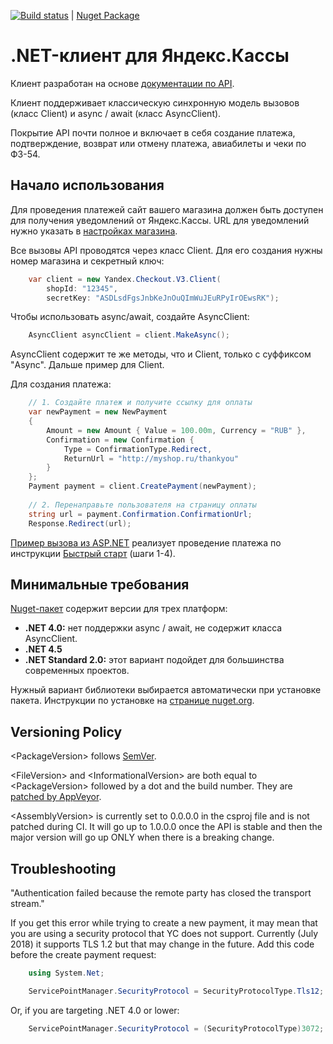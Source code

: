 [![Build status](https://ci.appveyor.com/api/projects/status/80n6r6lbn2c7p34o?svg=true)](https://ci.appveyor.com/project/morpher/yandex-checkout-v3) | [Nuget Package](https://www.nuget.org/packages/Yandex.Checkout.V3/)

# .NET-клиент для Яндекс.Кассы

Клиент разработан на основе [документации по API](https://kassa.yandex.ru/developers).

Клиент поддерживает классическую синхронную модель вызовов (класс Client) и async / await (класс AsyncClient).

Покрытие API почти полное и включает в себя создание платежа, подтверждение, возврат или отмену платежа, авиабилеты и чеки по ФЗ-54.

## Начало использования

Для проведения платежей сайт вашего магазина должен быть доступен для получения уведомлений от Яндекс.Кассы. URL для уведомлений нужно указать в [настройках магазина](https://kassa.yandex.ru/my/tunes).

Все вызовы API проводятся через класс Client. Для его создания нужны номер магазина и секретный ключ:

```csharp
    var client = new Yandex.Checkout.V3.Client(
        shopId: "12345", 
        secretKey: "ASDLsdFgsJnbKeJnOuQImWuJEuRPyIrOEwsRK");
```

Чтобы использовать async/await, создайте AsyncClient:

```csharp
    AsyncClient asyncClient = client.MakeAsync();
```

AsyncClient содержит те же методы, что и Client, только с суффиксом "Async". Дальше пример для Client.

Для создания платежа:

```csharp
    // 1. Создайте платеж и получите ссылку для оплаты
    var newPayment = new NewPayment
    {
        Amount = new Amount { Value = 100.00m, Currency = "RUB" },
        Confirmation = new Confirmation { 
            Type = ConfirmationType.Redirect,
            ReturnUrl = "http://myshop.ru/thankyou"
        }
    };
    Payment payment = client.CreatePayment(newPayment);
    
    // 2. Перенаправьте пользователя на страницу оплаты
    string url = payment.Confirmation.ConfirmationUrl;
    Response.Redirect(url);
```

[Пример вызова из ASP.NET](https://github.com/morpher-ru/Yandex.Checkout.V3/blob/master/AspNetSample/Default.aspx.cs) реализует проведение платежа по инструкции [Быстрый старт](https://kassa.yandex.ru/developers/payments/quick-start) (шаги 1-4).

## Минимальные требования

[Nuget-пакет](https://www.nuget.org/packages/Yandex.Checkout.V3) содержит версии для трех платформ:

* **.NET 4.0:** нет поддержки async / await, не содержит класса AsyncClient.
* **.NET 4.5**
* **.NET Standard 2.0:** этот вариант подойдет для большинства современных проектов.

Нужный вариант библиотеки выбирается автоматически при установке пакета. Инструкции по установке на [странице nuget.org](https://www.nuget.org/packages/Yandex.Checkout.V3).

## Versioning Policy

&lt;PackageVersion&gt; follows [SemVer](https://semver.org/).

&lt;FileVersion&gt; and &lt;InformationalVersion&gt; are both equal to &lt;PackageVersion&gt; followed by a dot and the build number. They are [patched by AppVeyor](https://ci.appveyor.com/project/morpher/yandex-checkout-v3/settings).

&lt;AssemblyVersion&gt; is currently set to 0.0.0.0 in the csproj file and is not patched during CI. It will go up to 1.0.0.0 once the API is stable and then the major version will go up ONLY when there is a breaking change.

## Troubleshooting

"Authentication failed because the remote party has closed the transport stream."

If you get this error while trying to create a new payment, it may mean that you are using a security protocol that YC does not support. Currently (July 2018) it supports TLS 1.2 but that may change in the future. Add this code before the create payment request:

```csharp
    using System.Net;

    ServicePointManager.SecurityProtocol = SecurityProtocolType.Tls12;
```
  
Or, if you are targeting .NET 4.0 or lower:

```csharp
    ServicePointManager.SecurityProtocol = (SecurityProtocolType)3072;
```
